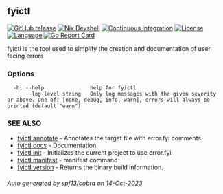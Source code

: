 ## fyictl

[![GitHub release](https://img.shields.io/github/v/release/error-fyi/fyictl?color=green&style=for-the-badge)](https://github.com/error-fyi/fyictl/releases)
[![Nix Devshell](https://img.shields.io/badge/nix-devshell-blue?logo=NixOS&style=for-the-badge)](https://github.com/error-fyi/fyictl)
[![Continuous Integration](https://img.shields.io/github/actions/workflow/status/error-fyi/fyictl/ci.yml?branch=main&style=for-the-badge)](https://github.com/error-fyi/fyictl/actions/workflows/ci.yml)
[![License](https://img.shields.io/badge/License-MIT-yellowgreen.svg?style=for-the-badge)](https://github.com/error-fyi/fyictl/blob/main/LICENSE)
[![Language](https://img.shields.io/github/go-mod/go-version/error-fyi/fyictl?style=for-the-badge)](https://github.com/error-fyi/fyictl)
[![Go Report Card](https://goreportcard.com/badge/github.com/error-fyi/fyictl?style=for-the-badge)](https://goreportcard.com/report/github.com/error-fyi/fyictl)


fyictl is the tool used to simplify the creation and documentation of user facing errors

### Options

```
  -h, --help               help for fyictl
      --log-level string   Only log messages with the given severity or above. One of: [none, debug, info, warn], errors will always be printed (default "warn")
```

### SEE ALSO

* [fyictl annotate](fyictl_annotate)	 - Annotates the target file with error.fyi comments
* [fyictl docs](fyictl_docs)	 - Documentation
* [fyictl init](fyictl_init)	 - Initializes the current project to use error.fyi
* [fyictl manifest](fyictl_manifest)	 - manifest command
* [fyictl version](fyictl_version)	 - Returns the binary build information.

###### Auto generated by spf13/cobra on 14-Oct-2023
